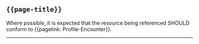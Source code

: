 ## <code>{{page-title}}</code>

Where possible, it is expected that the resource being referenced SHOULD conform to {{pagelink: Profile-Encounter}}.

---